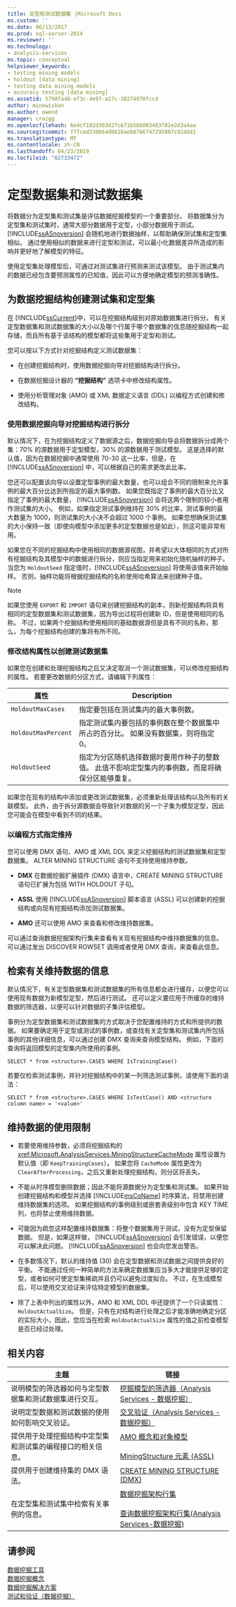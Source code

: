 ```yaml
---
title: 定型和测试数据集 |Microsoft Docs
ms.custom: ''
ms.date: 06/13/2017
ms.prod: sql-server-2014
ms.reviewer: ''
ms.technology:
- analysis-services
ms.topic: conceptual
helpviewer_keywords:
- testing mining models
- holdout [data mining]
- testing data mining models
- accuracy testing [data mining]
ms.assetid: 5798fa48-ef3c-4e97-a17c-38274970fccd
author: minewiskan
ms.author: owend
manager: craigg
ms.openlocfilehash: 6e4cf182d303d2fc671b5b6003483781e2d3a4aa
ms.sourcegitcommit: f7fced330b64d6616aeb8766747295807c92dd41
ms.translationtype: MT
ms.contentlocale: zh-CN
ms.lasthandoff: 04/23/2019
ms.locfileid: "62733472"
---
```

# <a name="training-and-testing-data-sets"></a>定型数据集和测试数据集
  将数据分为定型集和测试集是评估数据挖掘模型的一个重要部分。 将数据集分为定型集和测试集时，通常大部分数据用于定型，小部分数据用于测试。 [!INCLUDE[ssASnoversion](../../includes/ssasnoversion-md.md)] 会随机地进行数据抽样，以帮助确保测试集和定型集相似。 通过使用相似的数据来进行定型和测试，可以最小化数据差异所造成的影响并更好地了解模型的特征。  
  
 使用定型集处理模型后，可通过对测试集进行预测来测试该模型。 由于测试集内的数据已经包含要预测属性的已知值，因此可以方便地确定模型的预测准确性。  
  
## <a name="creating-test-and-training-sets-for-data-mining-structures"></a>为数据挖掘结构创建测试集和定型集  
 在 [!INCLUDE[ssCurrent](../../includes/sscurrent-md.md)]中，可以在挖掘结构级别对原始数据集进行拆分。 有关定型数据集和测试数据集的大小以及哪个行属于哪个数据集的信息随挖掘结构一起存储，而且所有基于该结构的模型都将这些集用于定型和测试。  
  
 您可以按以下方式针对挖掘结构定义测试数据集：  
  
-   在创建挖掘结构时，使用数据挖掘向导对挖掘结构进行拆分。  
  
-   在数据挖掘设计器的 **“挖掘结构”** 选项卡中修改结构属性。  
  
-   使用分析管理对象 (AMO) 或 XML 数据定义语言 (DDL) 以编程方式创建和修改结构。  
  
### <a name="using-the-data-mining-wizard-to-divide-a-mining-structure"></a>使用数据挖掘向导对挖掘结构进行拆分  
 默认情况下，在为挖掘结构定义了数据源之后，数据挖掘向导会将数据拆分成两个集：70% 的源数据用于定型模型，30% 的源数据用于测试模型。 这是选择的默认值，因为在数据挖掘中通常使用 70-30 这一比率，但是，在 [!INCLUDE[ssASnoversion](../../includes/ssasnoversion-md.md)] 中，可以根据自己的需求更改此比率。  
  
 您还可以配置该向导以设置定型事例的最大数量，也可以组合不同的限制来允许事例的最大百分比达到所指定的最大事例数。 如果您既指定了事例的最大百分比又指定了事例的最大数量， [!INCLUDE[ssASnoversion](../../includes/ssasnoversion-md.md)] 会将这两个限制的较小者用作测试集的大小。 例如，如果指定测试事例维持在 30% 的比率，测试事例的最大数量为 1000，则测试集的大小决不会超过 1000 个事例。 如果您想确保测试集的大小保持一致（即使向模型中添加更多的定型数据也是如此），则这可能非常有用。  
  
 如果您在不同的挖掘结构中使用相同的数据源视图，并希望以大体相同的方式对所有挖掘结构及其模型中的数据进行拆分，则应当指定用来初始化随机抽样的种子。 当您为 `HoldoutSeed` 指定值时，[!INCLUDE[ssASnoversion](../../includes/ssasnoversion-md.md)] 将使用该值来开始抽样。 否则，抽样功能将根据挖掘结构的名称使用哈希算法来创建种子值。  
  
> [!NOTE]  
>  如果您使用 `EXPORT` 和 `IMPORT` 语句来创建挖掘结构的副本，则新挖掘结构将具有相同的定型数据集和测试数据集，因为导出过程将创建新 ID，但是使用相同的名称。 不过，如果两个挖掘结构使用相同的基础数据源但是具有不同的名称，那么，为每个挖掘结构创建的集将有所不同。  
  
### <a name="modifying-structure-properties-to-create-a-test-data-set"></a>修改结构属性以创建测试数据集  
 如果您在创建和处理挖掘结构之后又决定取消一个测试数据集，可以修改挖掘结构的属性。 若要更改数据的分区方式，请编辑下列属性：  
  
|属性|Description|  
|--------------|-----------------|  
|`HoldoutMaxCases`|指定要包括在测试集内的最大事例数。|  
|`HoldoutMaxPercent`|指定测试集内要包括的事例数在整个数据集中所占的百分比。 如果没有数据集，则将指定 0。|  
|`HoldoutSeed`|指定为分区随机选择数据时要用作种子的整数值。 此值不影响定型集内的事例数，而是将确保分区能够重复。|  
  
 如果您在现有的结构中添加或更改测试数据集，必须重新处理该结构以及所有的关联模型。 此外，由于拆分源数据会导致针对数据的另一个子集为模型定型，因此您可能会在模型中看到不同的结果。  
  
### <a name="specifying-holdout-programmatically"></a>以编程方式指定维持  
 您可以使用 DMX 语句、AMO 或 XML DDL 来定义挖掘结构的测试数据集和定型数据集。 ALTER MINING STRUCTURE 语句不支持使用维持参数。  
  
-   **DMX** 在数据挖掘扩展插件 (DMX) 语言中，CREATE MINING STRUCTURE 语句已扩展为包括 WITH HOLDOUT 子句。  
  
-   **ASSL** 使用 [!INCLUDE[ssASnoversion](../../includes/ssasnoversion-md.md)] 脚本语言 (ASSL) 可以创建新的挖掘结构或向现有挖掘结构添加测试数据集。  
  
-   **AMO** 还可以使用 AMO 来查看和修改维持数据集。  
  
 可以通过查询数据挖掘架构行集来查看有关现有挖掘结构中维持数据集的信息。 可以通过发出 DISCOVER ROWSET 调用或者使用 DMX 查询，来查看此信息。  
  
## <a name="retrieving-information-about-holdout-data"></a>检索有关维持数据的信息  
 默认情况下，有关定型数据集和测试数据集的所有信息都会进行缓存，以便您可以使用现有数据为新模型定型，然后进行测试。 还可以定义要应用于所缓存的维持数据的筛选器，以便可以针对数据的子集评估模型。  
  
 事例分为定型数据集和测试数据集的方式取决于您配置维持的方式和所提供的数据。 如果要确定用于定型或测试的事例数，或查找有关定型集和测试集内所包括事例的其他详细信息，可以通过创建 DMX 查询来查询模型结构。 例如，下面的查询将返回模型的定型集内所使用的事例。  
  
```  
SELECT * from <structure>.CASES WHERE IsTrainingCase()  
```  
  
 若要仅检索测试事例，并针对挖掘结构中的某一列筛选测试事例，请使用下面的语法：  
  
```  
SELECT * from <structure>.CASES WHERE IsTestCase() AND <structure column name> = '<value>'  
```  
  
## <a name="limitations-on-the-use-of-holdout-data"></a>维持数据的使用限制  
  
-   若要使用维持参数，必须将挖掘结构的 <xref:Microsoft.AnalysisServices.MiningStructureCacheMode> 属性设置为默认值（即 `KeepTrainingCases`）。 如果您将 `CacheMode` 属性更改为 `ClearAfterProcessing`，之后又重新处理挖掘结构，则分区将丢失。  
  
-   不能从时序模型删除数据；因此不能将源数据分为定型集和测试集。 如果开始创建挖掘结构和模型并选择 [!INCLUDE[msCoName](../../includes/msconame-md.md)] 时序算法，将禁用创建维持数据集的选项。 如果挖掘结构的事例级别或嵌套表级别中包含 KEY TIME 列，也将禁止使用维持数据。  
  
-   可能因为疏忽这样配置维持数据集：将整个数据集用于测试，没有为定型保留数据。 但是，如果这样做， [!INCLUDE[ssASnoversion](../../includes/ssasnoversion-md.md)] 会引发错误，以便您可以解决此问题。 [!INCLUDE[ssASnoversion](../../includes/ssasnoversion-md.md)] 也会向您发出警告。  
  
-   在多数情况下，默认的维持值 (30) 会在定型数据和测试数据之间提供良好的平衡。 不能通过任何一种简单的方法来确定数据集应当多大才能提供足够的定型，或者如何可使定型集稀疏并且仍可以避免过度拟合。 不过，在生成模型后，可以使用交叉验证来评估特定模型的数据集。  
  
-   除了上表中列出的属性以外，AMO 和 XML DDL 中还提供了一个只读属性：`HoldoutActualSize`。 但是，只有在对结构进行处理之后才能准确地确定分区的实际大小，因此，您应当在检索 `HoldoutActualSize` 属性的值之前检查模型是否已经过处理。  
  
## <a name="related-content"></a>相关内容  
  
|主题|链接|  
|------------|-----------|  
|说明模型的筛选器如何与定型数据集和测试数据集进行交互。|[挖掘模型的筛选器（Analysis Services - 数据挖掘）](mining-models-analysis-services-data-mining.md)|  
|说明定型数据和测试数据的使用如何影响交叉验证。|[交叉验证（Analysis Services - 数据挖掘）](cross-validation-analysis-services-data-mining.md)|  
|提供用于处理挖掘结构中定型集和测试集的编程接口的相关信息。|[AMO 概念和对象模型](https://docs.microsoft.com/bi-reference/amo/amo-concepts-and-object-model)<br /><br /> [MiningStructure 元素 (ASSL)](https://docs.microsoft.com/bi-reference/assl/objects/miningstructure-element-assl)|  
|提供用于创建维持集的 DMX 语法。|[CREATE MINING STRUCTURE (DMX)](/sql/dmx/create-mining-structure-dmx)|  
|在定型集和测试集中检索有关事例的信息。|[数据挖掘架构行集](../../relational-databases/native-client-ole-db-rowsets/rowsets.md)<br /><br /> [查询数据挖掘架构行集&#40;Analysis Services-数据挖掘&#41;](data-mining-schema-rowsets-ssas.md)|  
  
## <a name="see-also"></a>请参阅  
 [数据挖掘工具](data-mining-tools.md)   
 [数据挖掘概念](data-mining-concepts.md)   
 [数据挖掘解决方案](data-mining-solutions.md)   
 [测试和验证（数据挖掘）](testing-and-validation-data-mining.md)  
  
  
